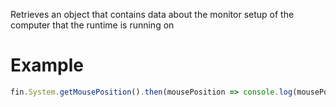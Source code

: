 Retrieves an object that contains data about the monitor setup of the computer that the runtime is running on
# Example
```js
fin.System.getMousePosition().then(mousePosition => console.log(mousePosition)).catch(err => console.log(err));
```
